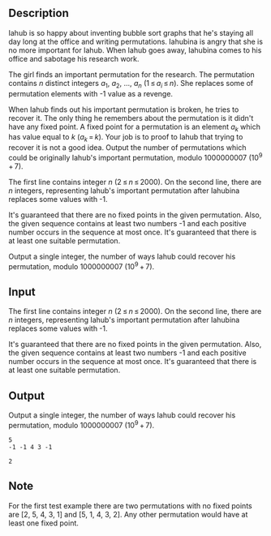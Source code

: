 ## Description

<div><p>Iahub is so happy about inventing bubble sort graphs that he's staying all day long at the office and writing permutations. Iahubina is angry that she is no more important for Iahub. When Iahub goes away, Iahubina comes to his office and sabotage his research work.</p><p>The girl finds an important permutation for the research. The permutation contains <span class="tex-span"><i>n</i></span> distinct integers <span class="tex-span"><i>a</i><sub class="lower-index">1</sub></span>, <span class="tex-span"><i>a</i><sub class="lower-index">2</sub></span>, ..., <span class="tex-span"><i>a</i><sub class="lower-index"><i>n</i></sub></span> <span class="tex-span">(1 ≤ <i>a</i><sub class="lower-index"><i>i</i></sub> ≤ <i>n</i>)</span>. She replaces some of permutation elements with -1 value as a revenge. </p><p>When Iahub finds out his important permutation is broken, he tries to recover it. The only thing he remembers about the permutation is it didn't have any fixed point. A fixed point for a permutation is an element <span class="tex-span"><i>a</i><sub class="lower-index"><i>k</i></sub></span> which has value equal to <span class="tex-span"><i>k</i></span> <span class="tex-span">(<i>a</i><sub class="lower-index"><i>k</i></sub> = <i>k</i>)</span>. Your job is to proof to Iahub that trying to recover it is not a good idea. Output the number of permutations which could be originally Iahub's important permutation, modulo <span class="tex-span">1000000007</span> (<span class="tex-span">10<sup class="upper-index">9</sup> + 7</span>).</p></div><div class="input-specification"><p>The first line contains integer <span class="tex-span"><i>n</i></span> (<span class="tex-span">2 ≤ <i>n</i> ≤ 2000</span>). On the second line, there are <span class="tex-span"><i>n</i></span> integers, representing Iahub's important permutation after Iahubina replaces some values with -1. </p><p>It's guaranteed that there are no fixed points in the given permutation. Also, the given sequence contains at least two numbers -1 and each positive number occurs in the sequence at most once. It's guaranteed that there is at least one suitable permutation.</p></div><div class="output-specification"><p>Output a single integer, the number of ways Iahub could recover his permutation, modulo <span class="tex-span">1000000007</span> (<span class="tex-span">10<sup class="upper-index">9</sup> + 7</span>).</p></div>

## Input

<p>The first line contains integer <span class="tex-span"><i>n</i></span> (<span class="tex-span">2 ≤ <i>n</i> ≤ 2000</span>). On the second line, there are <span class="tex-span"><i>n</i></span> integers, representing Iahub's important permutation after Iahubina replaces some values with -1. </p><p>It's guaranteed that there are no fixed points in the given permutation. Also, the given sequence contains at least two numbers -1 and each positive number occurs in the sequence at most once. It's guaranteed that there is at least one suitable permutation.</p>

## Output

<p>Output a single integer, the number of ways Iahub could recover his permutation, modulo <span class="tex-span">1000000007</span> (<span class="tex-span">10<sup class="upper-index">9</sup> + 7</span>).</p>





```input1
5
-1 -1 4 3 -1

```




```output1
2

```



## Note

<p>For the first test example there are two permutations with no fixed points are [2, 5, 4, 3, 1] and [5, 1, 4, 3, 2]. Any other permutation would have at least one fixed point. </p>
